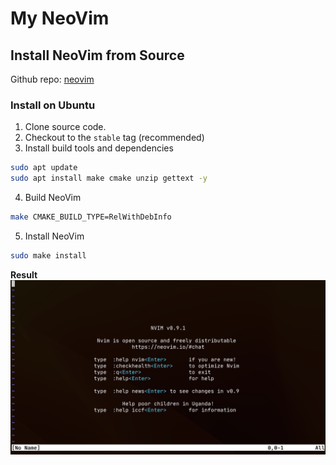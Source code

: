 # My NeoVim 

## Install NeoVim from Source
Github repo: [neovim](https://github.com/neovim/neovim)

### Install on Ubuntu
1. Clone source code.
2. Checkout to the `stable` tag (recommended)
3. Install build tools and dependencies
```bash
sudo apt update
sudo apt install make cmake unzip gettext -y
```
4. Build NeoVim
```bash
make CMAKE_BUILD_TYPE=RelWithDebInfo
```
5. Install NeoVim
```bash
sudo make install
```

**Result**
![](./screenshot/nvim-result.png)
